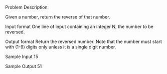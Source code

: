 Problem Description:

Given a number, return the reverse of that number.

Input format
One line of input containing an integer N, the number to be reversed.

Output format
Return the reversed number. Note that the number must start with (1-9) digits only unless it is a single digit number.

Sample Input
15

Sample Output
51
